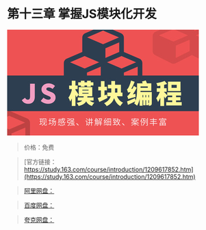 # 第十三章 掌握JS模块化开发

![img](../../../assets/study163/free/1b845eb4fde1469aadd2ff4367bf52fe.jpg)

> 价格：免费

> [官方链接：https://study.163.com/course/introduction/1209617852.htm](https://study.163.com/course/introduction/1209617852.htm)

> [阿里网盘：]()

> [百度网盘：]()

> [夸克网盘：]()
